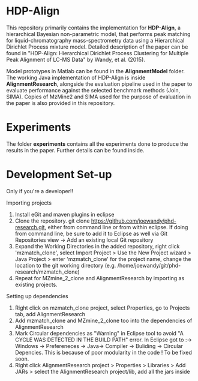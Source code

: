 HDP-Align
==================

This repository primarily contains the implementation for **HDP-Align**, a hierarchical Bayesian non-parametric model, that performs peak matching for liquid-chromatography mass-spectrometry data using a Hierarchical Dirichlet Process mixture model. Detailed description of the paper can be found in "HDP-Align: Hierarchical Dirichlet Process Clustering for Multiple Peak Alignment of LC-MS Data" by Wandy, et al. (2015).

Model prototypes in Matlab can be found in the **AlignmentModel** folder. The working Java implementation of HDP-Align is inside **AlignmentResearch**, alongside the evaluation pipeline used in the paper to evaluate performance against the selected benchmark methods (Join, SIMA). Copies of MzMine2 and SIMA used for the purpose of evaluation in the paper is also provided in this repository.

Experiments
======================================

The folder **experiments** contains all the experiments done to produce the results in the paper. Further details can be found inside.

Development Set-up
======================================

Only if you're a developer!! 

Importing projects

1. Install eGit and maven plugins in eclipse
2. Clone the repository. git clone https://github.com/joewandy/phd-research.git, either from command line or from within eclipse. If doing from command line, be sure to add it to Eclipse as well via Git Repositories view -> Add an existing local Git repository
3. Expand the Working Directories in the added repository, right click 'mzmatch_clone', select Import Project > Use the New Project wizard > Java Project > enter 'mzmatch_clone' for the project name, change the location to the git working directory (e.g. /home/joewandy/git/phd-research/mzmatch_clone)
4. Repeat for MZmine_2_clone and AlignmentResearch by importing as existing projects.

Setting up dependencies

1. Right click on mzmatch_clone project, select Properties, go to Projects tab, add AlignmentResearch
2. Add mzmatch_clone and MZmine_2_clone too into the dependencies of AlignmentResearch
3. Mark Circular dependencies as "Warning" in Eclipse tool to avoid "A CYCLE WAS DETECTED IN THE BUILD PATH" error. In Eclipse got to :-> Windows -> Prefereneces -> Java-> Compiler -> Buliding -> Circular Depencies. This is because of poor modularity in the code ! To be fixed soon.
4. Right click AlignmentResearch project > Properties > Libraries > Add JARs > select the AlignmentResearch project/lib, add all the jars inside

